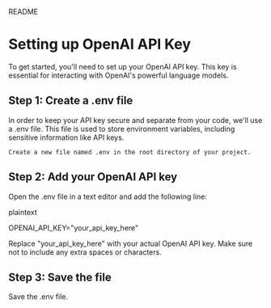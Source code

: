 README
# Setting up OpenAI API Key

To get started, you'll need to set up your OpenAI API key. This key is essential for interacting with OpenAI's powerful language models.
## Step 1: Create a .env file

In order to keep your API key secure and separate from your code, we'll use a .env file. This file is used to store environment variables, including sensitive information like API keys.

    Create a new file named .env in the root directory of your project.

## Step 2: Add your OpenAI API key

Open the .env file in a text editor and add the following line:

plaintext

OPENAI_API_KEY="your_api_key_here"

Replace "your_api_key_here" with your actual OpenAI API key. Make sure not to include any extra spaces or characters.
## Step 3: Save the file

Save the .env file.
